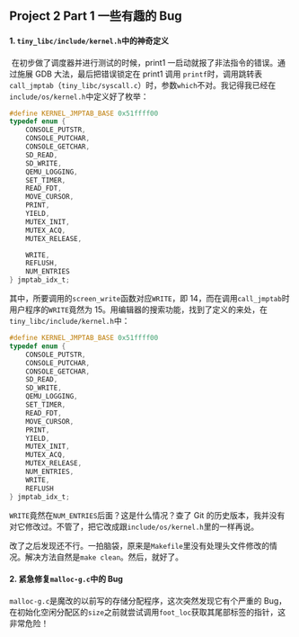 ## Project 2 Part 1 一些有趣的 Bug

#### 1. `tiny_libc/include/kernel.h`中的神奇定义

​	在初步做了调度器并进行测试的时候，print1 一启动就报了非法指令的错误。通过施展 GDB 大法，最后把错误锁定在 print1 调用 `printf`时，调用跳转表`call_jmptab`（`tiny_libc/syscall.c`）时，参数`which`不对。我记得我已经在`include/os/kernel.h`中定义好了枚举：

```c
#define KERNEL_JMPTAB_BASE 0x51ffff00
typedef enum {
	CONSOLE_PUTSTR,
	CONSOLE_PUTCHAR,
	CONSOLE_GETCHAR,
	SD_READ,
	SD_WRITE,
	QEMU_LOGGING,
	SET_TIMER,
	READ_FDT,
	MOVE_CURSOR,
	PRINT,
	YIELD,
	MUTEX_INIT,
	MUTEX_ACQ,
	MUTEX_RELEASE,

	WRITE,
	REFLUSH,
	NUM_ENTRIES
} jmptab_idx_t;
```

其中，所要调用的`screen_write`函数对应`WRITE`，即 14，而在调用`call_jmptab`时用户程序的`WRITE`竟然为 15。用编辑器的搜索功能，找到了定义的来处，在`tiny_libc/include/kernel.h`中：

```c
#define KERNEL_JMPTAB_BASE 0x51ffff00
typedef enum {
    CONSOLE_PUTSTR,
    CONSOLE_PUTCHAR,
    CONSOLE_GETCHAR,
    SD_READ,
    SD_WRITE,
    QEMU_LOGGING,
    SET_TIMER,
    READ_FDT,
    MOVE_CURSOR,
    PRINT,
    YIELD,
    MUTEX_INIT,
    MUTEX_ACQ,
    MUTEX_RELEASE,
    NUM_ENTRIES,
    WRITE,
    REFLUSH
} jmptab_idx_t;
```

​	`WRITE`竟然在`NUM_ENTRIES`后面？这是什么情况？查了 Git 的历史版本，我并没有对它修改过。不管了，把它改成跟`include/os/kernel.h`里的一样再说。

​	改了之后发现还不行。一拍脑袋，原来是`Makefile`里没有处理头文件修改的情况。解决方法自然是`make clean`。然后，就好了。

#### 2. 紧急修复`malloc-g.c`中的 Bug

​	`malloc-g.c`是魔改的以前写的存储分配程序，这次突然发现它有个严重的 Bug，在初始化空闲分配区的`size`之前就尝试调用`foot_loc`获取其尾部标签的指针，这非常危险！